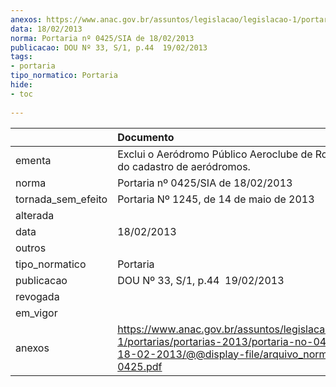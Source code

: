 ```yaml
---
anexos: https://www.anac.gov.br/assuntos/legislacao/legislacao-1/portarias/portarias-2013/portaria-no-0425-sia-de-18-02-2013/@@display-file/arquivo_norma/PA2013-0425.pdf
data: 18/02/2013
norma: Portaria nº 0425/SIA de 18/02/2013
publicacao: DOU Nº 33, S/1, p.44  19/02/2013
tags:
- portaria
tipo_normatico: Portaria
hide: 
- toc 
 
---
```


|                    | Documento                                                                                                                                                         |
|:-------------------|:------------------------------------------------------------------------------------------------------------------------------------------------------------------|
| ementa             | Exclui o Aeródromo Público Aeroclube de Rondônia (RO) do cadastro de aeródromos.                                                                                  |
| norma              | Portaria nº 0425/SIA de 18/02/2013                                                                                                                                |
| tornada_sem_efeito | Portaria Nº 1245, de 14 de maio de 2013                                                                                                                           |
| alterada           |                                                                                                                                                                   |
| data               | 18/02/2013                                                                                                                                                        |
| outros             |                                                                                                                                                                   |
| tipo_normatico     | Portaria                                                                                                                                                          |
| publicacao         | DOU Nº 33, S/1, p.44  19/02/2013                                                                                                                                  |
| revogada           |                                                                                                                                                                   |
| em_vigor           |                                                                                                                                                                   |
| anexos             | https://www.anac.gov.br/assuntos/legislacao/legislacao-1/portarias/portarias-2013/portaria-no-0425-sia-de-18-02-2013/@@display-file/arquivo_norma/PA2013-0425.pdf |